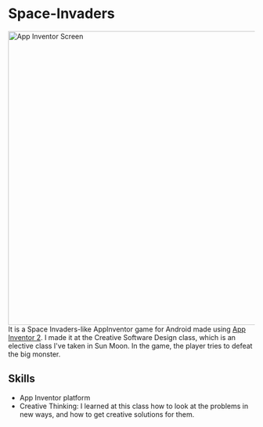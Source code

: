 # Space-Invaders

<img src="https://lh3.googleusercontent.com/61F3euhUqzamH2DDIyk6sPF8oLeXyLKZ0j_kIIEUCP1iNqYgKNqJU95rBYECxz-mwXSJUspK0zUqkHXoqKZOSQgNisbYnUyYWrLEyD8pxkCGkumpESEK3WZh1GXvrzx8bu91KH2rASBz-U9M7VyTd1kWu1NhxvVaVGmmmPM2g6dRgjwpxKptWRLRIRT2Z61InDiYYXx3wEp16cjztDwH4k4I7ByheBdmVAeOZXG4mbLD4mm6lZ_R4sJd1H7Jd60dSuPfy-I_fVqJbJUVortSSbDepxy5s6aVnOOjcww8xPacpSHK1GPAFyIaJdybIAB9ONPpfnOANQaSWyAlf5NX-Qa5IWMeZLCwC6NryJu4EPhljPYk9XijFm_YR54ueJ_mL6IJ8pUPUU3dg2yM9-n1Ebojp-5BLlgNpropbiWCe1xerm_7mGYvReu2OycxkvUQ1yOgbSaowUVYyzTizFTIaKkTXI2ZhByvgZFqMPKiFNAOtiNd2JU_4Hh06X_0C7lJ9GLdF_Yzj5i_ab8UVluroJ_4gQazLBxo_VdUeViN0Ro9lrGAqJK2E36kRONlaLMzBDKQJZx0cw0KoPkK_hzLIoEyuUqyBsFhFXrdMJZNOH_fbmTGRj-oXaw1dZkR0BmZuWh0p76IfjXSvk_VMmb1nImsvOyf9cxazvy_c8HqXJefaNEx8S8Ku7LR20vEnzCCfS0bdBPvKUuduzwwIKt1v59Cpg=w612-h929-no" height="600" weight="250" alt="App Inventor Screen">
It is a Space Invaders-like AppInventor game for Android made using <a href="http://ai2.appinventor.mit.edu/" rel="nofollow">App Inventor 2</a>. I made it at the Creative Software Design class, which is an elective class I've taken in Sun Moon. 
In the game, the player tries to defeat the big monster.

## Skills
- App Inventor platform
- Creative Thinking: I learned at this class how to look at the problems in new ways, and how to get creative solutions for them.
